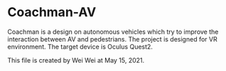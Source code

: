 # Coachman-AV
Coachman is a design on autonomous vehicles which try to improve the interaction between AV and pedestrians. The project is designed for VR environment. The target device is Oculus Quest2.

This file is created by Wei Wei at May 15, 2021.
